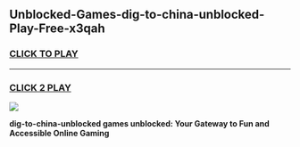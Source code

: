 
## Unblocked-Games-dig-to-china-unblocked-Play-Free-x3qah
<h3>
<a href="https://premium76.site?title=dig-to-china-unblocked&ref=23A">CLICK TO PLAY</a></h3>
<hr>

<h3>
<a href="https://premium76.site?title=dig-to-china-unblocked&ref=23A">CLICK 2 PLAY</a>
  
</h3>

<a href="https://premium76.site?title=dig-to-china-unblocked&ref=23A"><img src="https://clearcache.store/games.png"></a>


**dig-to-china-unblocked games unblocked: Your Gateway to Fun and Accessible Online Gaming**
